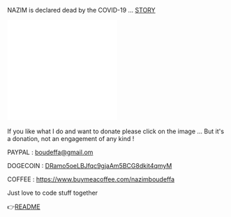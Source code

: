 NAZIM is declared dead by the COVID-19 ... [STORY](https://nazimboudeffa.livejournal.com/tag/covid)

<a href="https://fr.tipeee.com/nazimboudeffa"><img width="50%" src="https://raw.githubusercontent.com/nazimboudeffa/assets2/main/tipeee/Tipeee_kit_Bouton_FR/GIF/BoutonTip_SoutenezMoi_Tipeee.gif"/></a>

If you like what I do and want to donate please click on the image ... But it's a donation, not an engagement of any kind !

PAYPAL : boudeffa@gmail.om

DOGECOIN : [DRamo5oeLBJfqc9gjaAm5BCG8dkit4qmyM](https://dogechain.info/address/DRamo5oeLBJfqc9gjaAm5BCG8dkit4qmyM)

COFFEE : https://www.buymeacoffee.com/nazimboudeffa

Just love to code stuff together

👉[README](https://github.com/nazimboudeffa/nazimboudeffa/blob/main/README-more.md)
